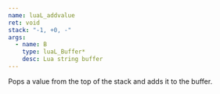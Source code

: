 ```yaml
---
name: luaL_addvalue
ret: void
stack: "-1, +0, -"
args:
  - name: B
    type: luaL_Buffer*
    desc: Lua string buffer
---
```


Pops a value from the top of the stack and adds it to the buffer.
